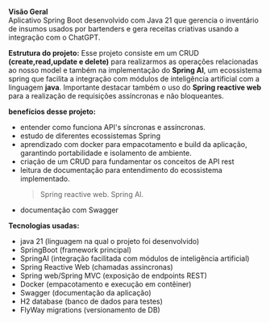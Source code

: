 **Visão Geral**  
Aplicativo Spring Boot desenvolvido com Java 21 que gerencia o inventário de insumos usados por bartenders e gera receitas criativas usando a integração com o ChatGPT.

**Estrutura do projeto:**
Esse projeto consiste em um CRUD **(create,read,update e delete)** para realizarmos as operações relacionadas ao nosso model e também na implementação do **Spring AI**, um ecossistema spring que facilita a integração com módulos de inteligência artificial com a linguagem **java**. Importante destacar também o uso do **Spring reactive web** para a realização de requisições assíncronas e não bloqueantes.

**benefícios desse projeto:**
- entender como funciona API's síncronas e assíncronas.
- estudo de diferentes ecossistemas Spring
- aprendizado com docker para empacotamento e build da aplicação, garantindo portabilidade e isolamento de ambiente.
- criação de um CRUD para fundamentar os conceitos de API rest
- leitura de documentação para entendimento do ecossistema implementado.
	>Spring reactive web. 
	Spring AI. 
- documentação com Swagger

**Tecnologias usadas:**
- java 21 (linguagem na qual o projeto foi desenvolvido)
- SpringBoot (framework principal)
- SpringAI (integração facilitada com módulos de inteligência artificial)
- Spring Reactive Web (chamadas assincronas)
- Spring web/Spring MVC (exposição de endpoints REST)
- Docker (empacotamento e execução em contêiner)
- Swagger (documentação da aplicação)
- H2 database (banco de dados para testes)
- FlyWay migrations (versionamento de DB)
